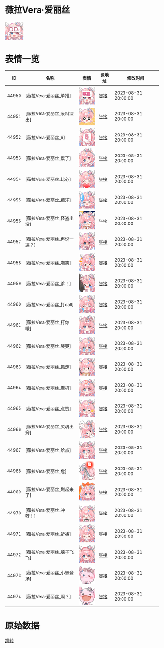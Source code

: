 # 薇拉Vera·爱丽丝

<img src="./cover.png" height="60" alt="cover" />

# 表情一览

|ID|名称|表情|源地址|修改时间|
|----|----|----|----|----|
|44950|[薇拉Vera·爱丽丝_单推]|<img src="./pic/044950_%5B薇拉Vera·爱丽丝_单推%5D.png" height="60" alt="单推"/>|[链接](https://i0.hdslb.com/bfs/garb/d424bd800cde4b268d9141c11829dc655937b574.png)|2023-08-31 20:00:00|
|44951|[薇拉Vera·爱丽丝_废料溢出]|<img src="./pic/044951_%5B薇拉Vera·爱丽丝_废料溢出%5D.png" height="60" alt="废料溢出"/>|[链接](https://i0.hdslb.com/bfs/garb/e36843a041283f0ac8b8ae588296283b94c5e5c4.png)|2023-08-31 20:00:00|
|44952|[薇拉Vera·爱丽丝_6]|<img src="./pic/044952_%5B薇拉Vera·爱丽丝_6%5D.png" height="60" alt="6"/>|[链接](https://i0.hdslb.com/bfs/garb/77a149627e862e933e4805bd3947708cae39120f.png)|2023-08-31 20:00:00|
|44953|[薇拉Vera·爱丽丝_累了]|<img src="./pic/044953_%5B薇拉Vera·爱丽丝_累了%5D.png" height="60" alt="累了"/>|[链接](https://i0.hdslb.com/bfs/garb/9d324d58640642176c0043b3f97e49774343b112.png)|2023-08-31 20:00:00|
|44954|[薇拉Vera·爱丽丝_比心]|<img src="./pic/044954_%5B薇拉Vera·爱丽丝_比心%5D.png" height="60" alt="比心"/>|[链接](https://i0.hdslb.com/bfs/garb/2f1e54923f5dae78da3ff5128dce7dbdcf831ce8.png)|2023-08-31 20:00:00|
|44955|[薇拉Vera·爱丽丝_擦汗]|<img src="./pic/044955_%5B薇拉Vera·爱丽丝_擦汗%5D.png" height="60" alt="擦汗"/>|[链接](https://i0.hdslb.com/bfs/garb/88743ff23287097b52e54c49f436e156e07971f8.png)|2023-08-31 20:00:00|
|44956|[薇拉Vera·爱丽丝_怪盗出没]|<img src="./pic/044956_%5B薇拉Vera·爱丽丝_怪盗出没%5D.png" height="60" alt="怪盗出没"/>|[链接](https://i0.hdslb.com/bfs/garb/308eea76ce4b31d2f006b72e0cb81771e60c0633.png)|2023-08-31 20:00:00|
|44957|[薇拉Vera·爱丽丝_再说一遍？]|<img src="./pic/044957_%5B薇拉Vera·爱丽丝_再说一遍？%5D.png" height="60" alt="再说一遍？"/>|[链接](https://i0.hdslb.com/bfs/garb/2789c2f85c3b376119ea525b901f7280e16cf101.png)|2023-08-31 20:00:00|
|44958|[薇拉Vera·爱丽丝_嘲笑]|<img src="./pic/044958_%5B薇拉Vera·爱丽丝_嘲笑%5D.png" height="60" alt="嘲笑"/>|[链接](https://i0.hdslb.com/bfs/garb/ecd6636c5f034c7eaf6f44c8f70a27b11ebf01fd.png)|2023-08-31 20:00:00|
|44959|[薇拉Vera·爱丽丝_爹！]|<img src="./pic/044959_%5B薇拉Vera·爱丽丝_爹！%5D.png" height="60" alt="爹！"/>|[链接](https://i0.hdslb.com/bfs/garb/81e81f69e3cc25978c7c98b21d96ed2ad0449d1c.png)|2023-08-31 20:00:00|
|44960|[薇拉Vera·爱丽丝_打call]|<img src="./pic/044960_%5B薇拉Vera·爱丽丝_打call%5D.png" height="60" alt="打call"/>|[链接](https://i0.hdslb.com/bfs/garb/e31ebb7d7dbab9d88f4291c38b8e095fe6d0034f.png)|2023-08-31 20:00:00|
|44961|[薇拉Vera·爱丽丝_打你哦]|<img src="./pic/044961_%5B薇拉Vera·爱丽丝_打你哦%5D.png" height="60" alt="打你哦"/>|[链接](https://i0.hdslb.com/bfs/garb/d346cd8c364afd144770d04fb07e8658affbb33b.png)|2023-08-31 20:00:00|
|44962|[薇拉Vera·爱丽丝_哭哭]|<img src="./pic/044962_%5B薇拉Vera·爱丽丝_哭哭%5D.png" height="60" alt="哭哭"/>|[链接](https://i0.hdslb.com/bfs/garb/ed1bd8f2c80fe1c5f43cf89eb1413705a477967f.png)|2023-08-31 20:00:00|
|44963|[薇拉Vera·爱丽丝_抓走]|<img src="./pic/044963_%5B薇拉Vera·爱丽丝_抓走%5D.png" height="60" alt="抓走"/>|[链接](https://i0.hdslb.com/bfs/garb/05285706600d803898240ff92719c11167efacf9.png)|2023-08-31 20:00:00|
|44964|[薇拉Vera·爱丽丝_宕机]|<img src="./pic/044964_%5B薇拉Vera·爱丽丝_宕机%5D.png" height="60" alt="宕机"/>|[链接](https://i0.hdslb.com/bfs/garb/a3948a1a8eb6f06c2cf9f8780b0cac711d0b4a60.png)|2023-08-31 20:00:00|
|44965|[薇拉Vera·爱丽丝_点赞]|<img src="./pic/044965_%5B薇拉Vera·爱丽丝_点赞%5D.png" height="60" alt="点赞"/>|[链接](https://i0.hdslb.com/bfs/garb/0674ddf84b7cccc4eb2f626af8fb0adac0ed3513.png)|2023-08-31 20:00:00|
|44966|[薇拉Vera·爱丽丝_灵魂出窍]|<img src="./pic/044966_%5B薇拉Vera·爱丽丝_灵魂出窍%5D.png" height="60" alt="灵魂出窍"/>|[链接](https://i0.hdslb.com/bfs/garb/2c4e6a2f55cdd237b18327ac1b3b1cc9bf2e2e37.png)|2023-08-31 20:00:00|
|44967|[薇拉Vera·爱丽丝_给点]|<img src="./pic/044967_%5B薇拉Vera·爱丽丝_给点%5D.png" height="60" alt="给点"/>|[链接](https://i0.hdslb.com/bfs/garb/1dd3981e2b824eb5230f7456339912efb7d21c13.png)|2023-08-31 20:00:00|
|44968|[薇拉Vera·爱丽丝_危]|<img src="./pic/044968_%5B薇拉Vera·爱丽丝_危%5D.png" height="60" alt="危"/>|[链接](https://i0.hdslb.com/bfs/garb/f7f2f0d4f70156c071e0121c11a3a52cfeaabd37.png)|2023-08-31 20:00:00|
|44969|[薇拉Vera·爱丽丝_燃起来了]|<img src="./pic/044969_%5B薇拉Vera·爱丽丝_燃起来了%5D.png" height="60" alt="燃起来了"/>|[链接](https://i0.hdslb.com/bfs/garb/4365f45d142fe0a845797d66daa6e83c90e828c6.png)|2023-08-31 20:00:00|
|44970|[薇拉Vera·爱丽丝_冲呀！]|<img src="./pic/044970_%5B薇拉Vera·爱丽丝_冲呀！%5D.png" height="60" alt="冲呀！"/>|[链接](https://i0.hdslb.com/bfs/garb/0a69345cf1ae9be42c7d3314db561222d63a998b.png)|2023-08-31 20:00:00|
|44971|[薇拉Vera·爱丽丝_祈祷]|<img src="./pic/044971_%5B薇拉Vera·爱丽丝_祈祷%5D.png" height="60" alt="祈祷"/>|[链接](https://i0.hdslb.com/bfs/garb/20ca6d49dad88f4c577abcc2fafceaeb94f2d3f4.png)|2023-08-31 20:00:00|
|44972|[薇拉Vera·爱丽丝_脑子飞飞]|<img src="./pic/044972_%5B薇拉Vera·爱丽丝_脑子飞飞%5D.png" height="60" alt="脑子飞飞"/>|[链接](https://i0.hdslb.com/bfs/garb/dfa5babbc55452c5e5e351307e2fc9b06f2d0c9f.png)|2023-08-31 20:00:00|
|44973|[薇拉Vera·爱丽丝_小螈登场]|<img src="./pic/044973_%5B薇拉Vera·爱丽丝_小螈登场%5D.png" height="60" alt="小螈登场"/>|[链接](https://i0.hdslb.com/bfs/garb/725278072baadba09b11613f575052db7b6c3fb8.png)|2023-08-31 20:00:00|
|44974|[薇拉Vera·爱丽丝_啊？]|<img src="./pic/044974_%5B薇拉Vera·爱丽丝_啊？%5D.png" height="60" alt="啊？"/>|[链接](https://i0.hdslb.com/bfs/garb/8496cb90913b2a15ecc27a988969cadfd077cb94.png)|2023-08-31 20:00:00|

# 原始数据

[跳转](./raw.json)

